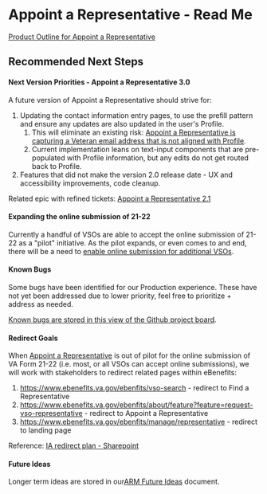 # Appoint a Representative - Read Me

[Product Outline for Appoint a Representative](https://github.com/department-of-veterans-affairs/va.gov-team/blob/master/products/accredited-representation-management/product-documentation/appoint-a-representative/product-outline-appoint-a-representative.md
) 

## **Recommended Next Steps**

#### Next Version Priorities - Appoint a Representative 3.0
A future version of Appoint a Representative should strive for:
1. Updating the contact information entry pages, to use the prefill pattern and ensure any updates are also updated in the user's Profile.
   1. This will eliminate an existing risk: [Appoint a Representative is capturing a Veteran email address that is not aligned with Profile](https://github.com/department-of-veterans-affairs/va.gov-team/blob/master/products/accredited-representation-management/product-documentation/appoint-a-representative/product-outline-appoint-a-representative.md#appoint-a-representative-is-capturing-a-veteran-email-address-that-is-not-aligned-with-profile).
   2. Current implementation leans on text-input components that are pre-populated with Profile information, but any edits do not get routed back to Profile.
2. Features that did not make the version 2.0 release date - UX and accessibility improvements, code cleanup.

Related epic with refined tickets: [Appoint a Representative 2.1](https://github.com/orgs/department-of-veterans-affairs/projects/1180/views/34)

#### Expanding the online submission of 21-22
Currently a handful of VSOs are able to accept the online submission of 21-22 as a "pilot" initiative. As the pilot expands, or even comes to and end, there will be a need to [enable online submission for additional VSOs](https://github.com/department-of-veterans-affairs/va.gov-team/blob/master/products/accredited-representation-management/product-documentation/appoint-a-representative/enabling-online-submission-for-vsos.md). 

#### Known Bugs
Some bugs have been identified for our Production experience. These have not yet been addressed due to lower priority, feel free to prioritize + address as needed.

[Known bugs are stored in this view of the Github project board](https://github.com/orgs/department-of-veterans-affairs/projects/1180/views/41). 

#### Redirect Goals

When [Appoint a Representative](https://github.com/department-of-veterans-affairs/va.gov-team/tree/master/products/accredited-representation-management/product-documentation/appoint-a-representative) is out of pilot for the online submission of VA Form 21-22 (i.e. most, or all VSOs can accept online submissions), we will work with stakeholders to redirect related pages within eBenefits:
1. https://www.ebenefits.va.gov/ebenfits/vso-search - redirect to Find a Representative
2. https://www.ebenefits.va.gov/ebenfits/about/feature?feature=request-vso-representative - redirect to Appoint a Representative
3. https://www.ebenefits.va.gov/ebenfits/manage/representative - redirect to landing page

Reference: [IA redirect plan - Sharepoint](https://dvagov.sharepoint.com/:w:/r/sites/SitewideCAIA/_layouts/15/Doc.aspx?sourcedoc=%7B203EE57C-1260-4A20-9981-40A7396FB36A%7D&file=0.0%20Redirect%20plan.docx&action=default&mobileredirect=true)

#### Future Ideas
Longer term ideas are stored in our[ARM Future Ideas](https://dvagov.sharepoint.com/:w:/r/sites/vaabdvro/Shared%20Documents/Accredited%20Representation%20Management/ARM%20Future%20Ideas.docx?d=wfe95a788166e4670bfda5a59798550d7&csf=1&web=1&e=7iFIw0) document.
